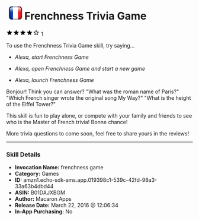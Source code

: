 # &nbsp;<img src="skill_icon" alt="Frenchness Trivia Game icon" width="36"> Frenchness Trivia Game
![4 stars](../../images/ic_star_black_18dp_1x.png)![4 stars](../../images/ic_star_black_18dp_1x.png)![4 stars](../../images/ic_star_black_18dp_1x.png)![4 stars](../../images/ic_star_black_18dp_1x.png)![4 stars](../../images/ic_star_border_black_18dp_1x.png) 1

To use the Frenchness Trivia Game skill, try saying...

* *Alexa, start Frenchness Game*

* *Alexa, open Frenchness Game and start a new game*

* *Alexa, launch Frenchness Game*

Bonjour! Think you can answer?
"What was the roman name of Paris?"
"Which French singer wrote the original song My Way?"
"What is the height of the Eiffel Tower?"

This skill is fun to play alone, or compete with your family and friends to see who is the Master of French trivia!
Bonne chance!

More trivia questions to come soon, feel free to share yours in the reviews!

***

### Skill Details

* **Invocation Name:** frenchness game
* **Category:** Games
* **ID:** amzn1.echo-sdk-ams.app.019398c1-539c-42fd-98a3-33a63b4dbd44
* **ASIN:** B01DAJXBGM
* **Author:** Macaron Apps
* **Release Date:** March 22, 2016 @ 12:06:34
* **In-App Purchasing:** No
